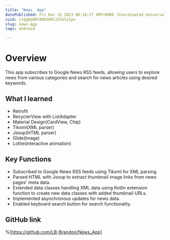 ```yaml
---
title: "News  App"
datePublished: Fri Dec 22 2023 06:18:27 GMT+0000 (Coordinated Universal Time)
cuid: clqg8q90l000308l237olalpn
slug: news-app
tags: android

---
```


# Overview
This app subscribes to Google News RSS feeds, allowing users to explore news from various categories and search for news articles using desired keywords.

## What I learned
- Retrofit
- RecyclerView with ListAdapter
- Material Design(CardView, Chip)
- Tikxml(XML parser)
- Jsoup(HTML parser)
- Glide(Image)
- Lottie(interactive animation)

## Key Functions
- Subscribed to Google News RSS feeds using Tikxml for XML parsing.
- Parsed HTML with Jsoup to extract thumbnail image links from news pages' meta data.
- Extended data classes handling XML data using Kotlin extension function to create new data classes with added thumbnail URLs.
- Implemented asynchronous updates for news data.
- Enabled keyboard search button for search functionality.


##  GitHub link
%[https://github.com/LB-Brandon/News_App]
